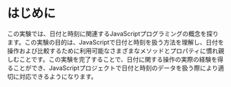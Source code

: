 # はじめに

この実験では、日付と時刻に関連するJavaScriptプログラミングの概念を探ります。この実験の目的は、JavaScriptで日付と時刻を扱う方法を理解し、日付を操作および比較するために利用可能なさまざまなメソッドとプロパティに慣れ親しむことです。この実験を完了することで、日付に関する操作の実際の経験を得ることができ、JavaScriptプロジェクトで日付と時刻のデータを扱う際により適切に対応できるようになります。
